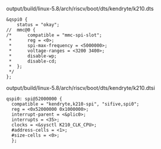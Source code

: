 output/build/linux-5.8/arch/riscv/boot/dts/kendryte/k210.dts

```
&qspi0 {
    status = "okay";
//  mmc@0 {
/*      compatible = "mmc-spi-slot";
 *      reg = <0>;
 *      spi-max-frequency = <5000000>;
 *      voltage-ranges = <3200 3400>;
 *      disable-wp;
 *      disable-cd;
 *  };
 */
};
```

output/build/linux-5.8/arch/riscv/boot/dts/kendryte/k210.dtsi

```
qspi0: spi@52000000 {
  compatible = "kendryte,k210-spi", "sifive,spi0";
  reg = <0x52000000 0x1000000>;
  interrupt-parent = <&plic0>;
  interrupts = <35>;
  clocks = <&sysctl K210_CLK_CPU>;
  #address-cells = <1>;
  #size-cells = <0>;
  };
```
